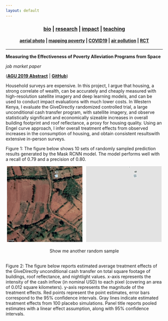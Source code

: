 ```yaml
---
layout: default
---
```


<div align="center">
	<h3>
	<a href="/index.html">bio</a> | <a href="/research.html"><b>research</b></a> | <a href="/impact.html">impact</a> | <a href="/teaching.html">teaching</a><br>
	</h3>
</div>
<div align="center">
	<h4>
	<a href="/research-aerial.html">aerial photo</a> | <a href="/research-jmp.html"><b>mapping poverty</b></a> | <a href="/research-covid19.html">COVID19</a> | <a href="/research-pollution.html">air pollution</a> | <a href="/research-rct.html">RCT</a>
	</h4>
</div>

----

__Measuring the Effectiveness of Poverty Alleviation Programs from Space__

_job market paper_

([__AGU 2019 Abstract__](https://agu.confex.com/agu/fm19/meetingapp.cgi/Paper/507850) \| [__GitHub__](https://github.com/luna983/beyond-nightlight))

Household surveys are expensive. In this project, I argue that housing, a strong correlate of wealth, can be accurately and cheaply measured with high-resolution satellite imagery and deep learning models, and can be used to conduct impact evaluations with much lower costs. In Western Kenya, I evaluate the GiveDirectly randomized controlled trial, a large unconditional cash transfer program, with satellite imagery, and observe statistically significant and economically sizeable increases in overall building footprint and roof reflectance, a proxy for housing quality. Using an Engel curve approach, I infer overall treatment effects from observed increases in the consumption of housing, and obtain consistent resultswith extensive in-person surveys.

Figure 1: The figure below shows 10 sets of randomly sampled prediction results generated by the Mask RCNN model. The model performs well with a recall of 0.79 and a precision of 0.80.

<div id='research-jmp-chips' align='center'>
<img src='/assets/data/research-jmp-chips/img0.png' id='research-jmp-chips-img' width='48%'> &nbsp; <img src='/assets/data/research-jmp-chips/pred0.png' id='research-jmp-chips-pred' width='48%'><br>
<br>
<a class='button' id='research-jmp-chips-nav'>Show me another random sample</a>
</div>
<br>

Figure 2: The figure below reports estimated average treatment effects of the GiveDirectly unconditional cash transfer on total square footage of buildings, roof reflectance, and nightlight values. x-axis represents the intensity of the cash inflow (in nominal USD) to each pixel (covering an area of 0.012 square kilometers). y-axis represents the magnitude of the treatment effects. Red points represent the point estimates, error bars correspond to the 95% confidence intervals. Gray lines indicate estimated treatment effects from 100 placebo simulations. Panel title reports pooled estimates with a linear effect assumption, along with 95% confidence intervals.

<script src="/assets/js/research-jmp-chips.js"></script>
<script src="/assets/js/research-jmp-ate.js"></script>
